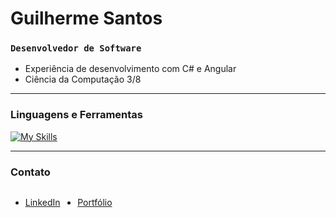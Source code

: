 #  Guilherme Santos

### `Desenvolvedor de Software`

- Experiência de desenvolvimento com C# e Angular
- Ciência da Computação 3/8

---

###  Linguagens e Ferramentas

[![My Skills](https://skillicons.dev/icons?i=java,spring,cs,net,angular,ts,js,mysql,html,css)](https://skillicons.dev)


---

###  Contato

 <div style="display: inline-block">
   <ul>
     <li><a target="_blank" href="https://www.linkedin.com/in/guilherme-santos-alves-50088b1a8/">LinkedIn</a></li>
   </ul>
 </div>

<div style="display: inline-block">
   <ul>
     <li><a target="_blank" href="https://guilherme-santos-alves.github.io/portfolio/">Portfólio</a></li>
   </ul>
 </div>

<!---
[![Top Langs](https://github-readme-stats.vercel.app/api/top-langs/?username=Guilherme-Santos-Alves&layout=compact)](https://github.com/anuraghazra/github-readme-stats)
--->

<!---
Guilherme-Santos-Alves/Guilherme-Santos-Alves is a ✨ special ✨ repository because its `README.md` (this file) appears on your GitHub profile.
You can click the Preview link to take a look at your changes.
--->
